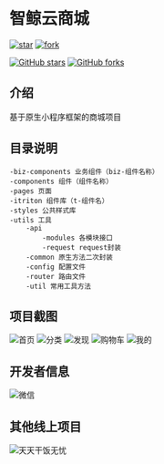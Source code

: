 # 智鲸云商城

[![star](https://gitee.com/ibaleine-open-source/ibaleine-weapp/badge/star.svg?theme=dark)](https://gitee.com/ibaleine-open-source/ibaleine-weapp/stargazers)
[![fork](https://gitee.com/ibaleine-open-source/ibaleine-weapp/badge/fork.svg?theme=dark)](https://gitee.com/ibaleine-open-source/ibaleine-weapp/members)

[![GitHub stars](https://img.shields.io/github/stars/icjs-cc/ibaleine-weapp?logo=GitHub&style=flat-square)](https://github.com/icjs-cc/ibaleine-weapp/stargazers)
[![GitHub forks](https://img.shields.io/github/forks/icjs-cc/ibaleine-weapp?logo=GitHub&style=flat-square)](https://github.com/icjs-cc/ibaleine-weapp/network)

## 介绍
基于原生小程序框架的商城项目

## 目录说明
```
-biz-components 业务组件（biz-组件名称）
-components 组件（组件名称）
-pages 页面
-itriton 组件库（t-组件名）
-styles 公共样式库
-utils 工具
	-api
		-modules 各模块接口
		-request request封装
	-common 原生方法二次封装
	-config 配置文件
	-router 路由文件
	-util 常用工具方法
```

## 项目截图
![首页](./screenshot/home.jpeg) 
![分类](./screenshot/classify.jpeg) 
![发现](./screenshot/discover.jpeg) 
![购物车](./screenshot/shopping-cart.jpeg) 
![我的](./screenshot/mine.jpeg) 

## 开发者信息
![微信](./images/common/qrcode.jpeg) 

## 其他线上项目
![天天干饭无忧](./images/common/ttgfwy_weapp.jpeg)
